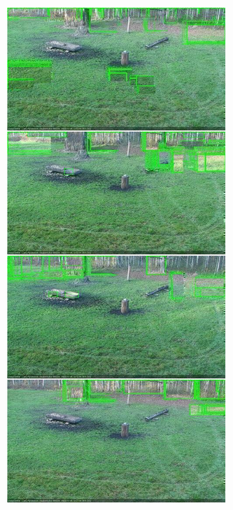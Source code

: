 ![20201105-135152-140153](in2/20201105/20201105-135152-140153_0_.jpg)
![20201105-140159-141201](in2/20201105/20201105-140159-141201_0_.jpg)
![20201105-141207-142208](in2/20201105/20201105-141207-142208_0_.jpg)
![20201105-142215-143216](in2/20201105/20201105-142215-143216_0_.jpg)
